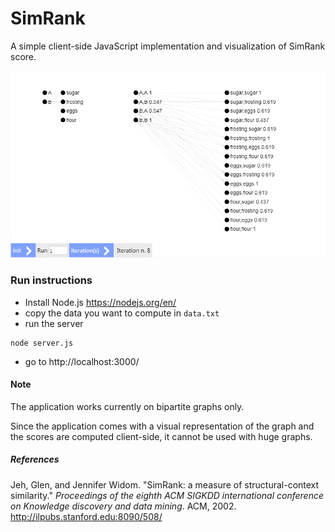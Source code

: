 # SimRank

A simple client-side JavaScript implementation and visualization of SimRank score.

<kbd><img src="https://raw.githubusercontent.com/antonioaltamura/SimRank/master/screenshot.png" /></kbd>

### Run instructions
- Install Node.js https://nodejs.org/en/
- copy the data you want to compute in `data.txt`
- run the server 
```
node server.js
```
- go to http://localhost:3000/

#### Note
The application works currently on bipartite graphs only.

Since the application comes with a visual representation of the graph and the scores are computed client-side, it cannot be used with huge graphs.


##### References
Jeh, Glen, and Jennifer Widom. "SimRank: a measure of structural-context similarity." _Proceedings of the eighth ACM SIGKDD international conference on Knowledge discovery and data mining_. ACM, 2002.
http://ilpubs.stanford.edu:8090/508/


[s]: https://raw.githubusercontent.com/antonioaltamura/SimRank/master/screenshot.png "Screenshot"
